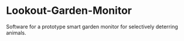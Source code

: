 # Lookout-Garden-Monitor
Software for a prototype smart garden monitor for selectively deterring animals.
